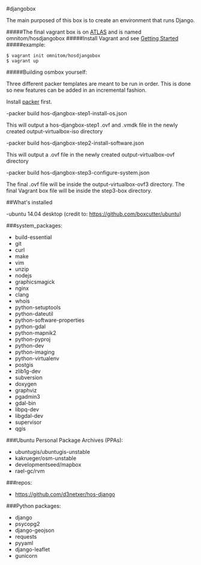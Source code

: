 #djangobox

The main purposed of this box is to create an environment that runs Django.

#####The final vagrant box is on [ATLAS](https://atlas.hashicorp.com/omnitom/boxes/hosdjangobox) and is named omnitom/hosdjangobox
#####Install Vagrant and see [Getting Started](http://docs.vagrantup.com/v2/getting-started/index.html) 
#####example:
```Batchfile
$ vagrant init omnitom/hosdjangobox
$ vagrant up
```
#####Building osmbox yourself:

Three different packer templates are meant to be run in order. This is done so new features can be added in an incremental fashion.

Install [packer](https://www.packer.io/intro/getting-started/setup.html) first. 

-packer build hos-djangbox-step1-install-os.json

This will output a hos-djangbox-step1 .ovf and .vmdk file in the newly created output-virtualbox-iso directory

-packer build hos-djangbox-step2-install-software.json

This will output a .ovf file in the newly created output-virtualbox-ovf directory

-packer build hos-djangbox-step3-configure-system.json

The final .ovf file will be inside the output-virtualbox-ovf3 directory. The final Vagrant box file will be inside the step3-box directory.

##What's installed

-ubuntu 14.04 desktop (credit to: https://github.com/boxcutter/ubuntu)

###system_packages:
  - build-essential
  - git
  - curl
  - make
  - vim
  - unzip
  - nodejs 
  - graphicsmagick
  - nginx
  - clang 
  - whois
  - python-setuptools
  - python-dateutil
  - python-software-properties 
  - python-gdal 
  - python-mapnik2 
  - python-pyproj
  - python-dev 
  - python-imaging
  - python-virtualenv
  - postgis
  - zlib1g-dev
  - subversion
  - doxygen
  - graphviz
  - pgadmin3
  - gdal-bin
  - libpq-dev
  - libgdal-dev
  - supervisor
  - qgis

  ###Ubuntu Personal Package Archives (PPAs):

  - ubuntugis/ubuntugis-unstable
  - kakrueger/osm-unstable
  - developmentseed/mapbox
  - rael-gc/rvm

  ###repos:

  - https://github.com/d3netxer/hos-django

  ###Python packages:

  - django
  - psycopg2
  - django-geojson
  - requests
  - pyyaml
  - django-leaflet
  - gunicorn


